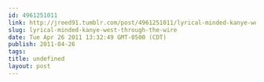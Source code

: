 ```yaml
---
id: 4961251011
link: http://jreed91.tumblr.com/post/4961251011/lyrical-minded-kanye-west-through-the-wire
slug: lyrical-minded-kanye-west-through-the-wire
date: Tue Apr 26 2011 13:32:49 GMT-0500 (CDT)
publish: 2011-04-26
tags: 
title: undefined
layout: post
---
```





